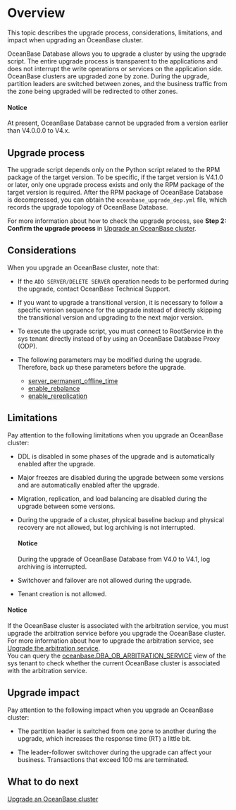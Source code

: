 # Overview

This topic describes the upgrade process, considerations, limitations, and impact when upgrading an OceanBase cluster.

OceanBase Database allows you to upgrade a cluster by using the upgrade script. The entire upgrade process is transparent to the applications and does not interrupt the write operations or services on the application side. OceanBase clusters are upgraded zone by zone. During the upgrade, partition leaders are switched between zones, and the business traffic from the zone being upgraded will be redirected to other zones. 

<main id="notice" type='notice'>
  <h4>Notice</h4>
  <p>At present, OceanBase Database cannot be upgraded from a version earlier than V4.0.0.0 to V4.x. </p>
</main>

## Upgrade process

The upgrade script depends only on the Python script related to the RPM package of the target version. To be specific, if the target version is V4.1.0 or later, only one upgrade process exists and only the RPM package of the target version is required. After the RPM package of OceanBase Database is decompressed, you can obtain the `oceanbase_upgrade_dep.yml` file, which records the upgrade topology of OceanBase Database. 

For more information about how to check the upgrade process, see **Step 2: Confirm the upgrade process** in [Upgrade an OceanBase cluster](200.start-upgrade.md). 

## Considerations

When you upgrade an OceanBase cluster, note that:

* If the `ADD SERVER/DELETE SERVER` operation needs to be performed during the upgrade, contact OceanBase Technical Support. 
* If you want to upgrade a transitional version, it is necessary to follow a specific version sequence for the upgrade instead of directly skipping the transitional version and upgrading to the next major version.
* To execute the upgrade script, you must connect to RootService in the sys tenant directly instead of by using an OceanBase Database Proxy (ODP). 
* The following parameters may be modified during the upgrade. Therefore, back up these parameters before the upgrade.

   * [server_permanent_offline_time](../../../../../700.reference/800.configuration-items-and-system-variables/100.system-configuration-items/300.cluster-level-configuration-items/19000.server_permanent_offline_time.md)
   * [enable_rebalance](../../../../../700.reference/800.configuration-items-and-system-variables/100.system-configuration-items/400.tenant-level-configuration-items/6700.enable_rebalance.md)
   * [enable_rereplication](../../../../../700.reference/800.configuration-items-and-system-variables/100.system-configuration-items/300.cluster-level-configuration-items/8200.enable_rereplication.md)

## Limitations

Pay attention to the following limitations when you upgrade an OceanBase cluster:

* DDL is disabled in some phases of the upgrade and is automatically enabled after the upgrade. 
* Major freezes are disabled during the upgrade between some versions and are automatically enabled after the upgrade. 
* Migration, replication, and load balancing are disabled during the upgrade between some versions. 
* During the upgrade of a cluster, physical baseline backup and physical recovery are not allowed, but log archiving is not interrupted. 

    <main id="notice" type='notice'>
      <h4>Notice</h4>
      <p>During the upgrade of OceanBase Database from V4.0 to V4.1, log archiving is interrupted. </p>
    </main>

* Switchover and failover are not allowed during the upgrade. 
* Tenant creation is not allowed. 

<main id="notice" type='notice'>
  <h4>Notice</h4>
  <p>If the OceanBase cluster is associated with the arbitration service, you must upgrade the arbitration service before you upgrade the OceanBase cluster. For more information about how to upgrade the arbitration service, see <a href="200.arbitration-services-version-upgrade.md">Upgrade the arbitration service</a>. </br>You can query the <a href="../../../../../700.reference/700.system-views/300.system-view-of-sys-tenant/200.dictionary-view-of-sys-tenant/19600.oceanbase-dba_ob_arbitration_service-of-sys-tenant.md">oceanbase.DBA_OB_ARBITRATION_SERVICE</a> view of the sys tenant to check whether the current OceanBase cluster is associated with the arbitration service. </p>
</main>

## Upgrade impact

Pay attention to the following impact when you upgrade an OceanBase cluster:

* The partition leader is switched from one zone to another during the upgrade, which increases the response time (RT) a little bit. 

* The leader-follower switchover during the upgrade can affect your business. Transactions that exceed 100 ms are terminated. 

## What to do next

[Upgrade an OceanBase cluster](200.start-upgrade.md)

<!-- ## References

For more information about how to upgrade an OceanBase cluster by using OceanBase Cloud Platform (OCP), see [Upgrade an OceanBase cluster](https://www.oceanbase.com/docs/enterprise-oceanbase-ocp-cn-1000000000125677).  -->

